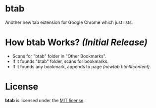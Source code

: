 # btab

Another new tab extension for Google Chrome which just lists.

# How btab Works? *(Initial Release)*

- Scans for "btab" folder in "Other Bookmarks".
- If it founds "btab" folder, scans for bookmarks.
- If it founds any bookmark, appends to page *(newtab.html#content)*.

# License

**btab** is licensed under the [MIT license](http://www.opensource.org/licenses/mit-license.php).
